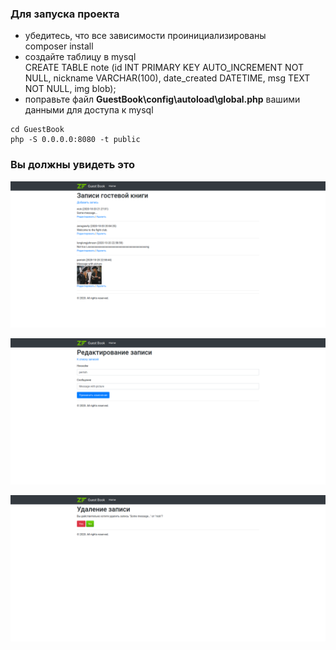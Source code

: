 ### Для запуска проекта

* убедитесь, что все зависимости проинициализированы  
  composer install
* cоздайте таблицу в mysql  
  CREATE TABLE note (id INT PRIMARY KEY AUTO_INCREMENT NOT NULL, nickname VARCHAR(100), date_created DATETIME, msg TEXT NOT NULL, img blob);
* поправьте файл **GuestBook\config\autoload\global.php** вашими данными для доступа к mysql

```
cd GuestBook
php -S 0.0.0.0:8080 -t public
```

### Вы должны увидеть это

![Список записей](home.png)

![Редактирование записи](edit.png)

![Запрос на удаление записи](delete.png)
